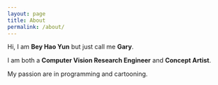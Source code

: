 ```yaml
---
layout: page
title: About
permalink: /about/
---
```


Hi, I am **Bey Hao Yun** but just call me **Gary**.

I am both a **Computer Vision Research Engineer** and **Concept Artist**. 

My passion are in programming and cartooning.